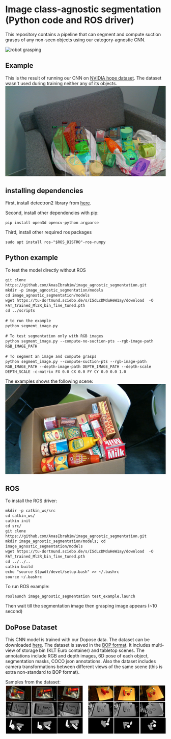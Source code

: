 # Image class-agnostic segmentation (Python code and ROS driver)
This repository contains a pipeline that can segment and compute suction grasps of any non-seen objects
using our category-agnostic CNN.

![robot grasping](images/grasping.gif)

## Example
This is the result of running our CNN on [NVIDIA hope dataset](https://github.com/swtyree/hope-dataset).
The dataset wasn't used during training neither any of its objects.
![results of our CNN on NVIDIA hope dataset](images/HOPE_dataset_example_segmented.png)

## installing dependencies
First, install detectron2 library from [here](https://detectron2.readthedocs.io/en/latest/tutorials/install.html).

Second, install other dependencies with pip:
```
pip install open3d opencv-python argparse
```

Third, install other required ros packages
```
sudo apt install ros-"$ROS_DISTRO"-ros-numpy
```
## Python example
To test the model directly without ROS
```
git clone https://github.com/AnasIbrahim/image_agnostic_segmentation.git
mkdir -p image_agnostic_segmentation/models
cd image_agnostic_segmentation/models
wget https://tu-dortmund.sciebo.de/s/ISdLcDMduHeW1ay/download  -O FAT_trained_Ml2R_bin_fine_tuned.pth
cd ../scripts

# to run the example
python segment_image.py

# To test segmentation only with RGB images
python segment_image.py --compute-no-suction-pts --rgb-image-path RGB_IMAGE_PATH

# To segment an image and compute grasps
python segment_image.py --compute-suction-pts --rgb-image-path RGB_IMAGE_PATH --depth-image-path DEPTH_IMAGE_PATH --depth-scale DEPTH_SCALE -c-matrix FX 0.0 CX 0.0 FY CY 0.0 0.0 1.0
```

The examples shows the following scene:
![grasp computation](images/grasp.gif)

## ROS
To install the ROS driver:
```
mkdir -p catkin_ws/src
cd catkin_ws/
catkin init
cd src/
git clone https://github.com/AnasIbrahim/image_agnostic_segmentation.git
mkdir image_agnostic_segmentation/models; cd image_agnostic_segmentation/models
wget https://tu-dortmund.sciebo.de/s/ISdLcDMduHeW1ay/download  -O FAT_trained_Ml2R_bin_fine_tuned.pth
cd ../../..
catkin build
echo "source $(pwd)/devel/setup.bash" >> ~/.bashrc
source ~/.bashrc
```
To run ROS example:
```
roslaunch image_agnostic_segmentation test_example.launch
```
Then wait till the segmentation image then grasping image appears (~10 second)


## DoPose Dataset
This CNN model is trained with our Dopose data.
The dataset can be downloaded [here](https://zenodo.org/record/6103779).
The dataset is saved in the [BOP format](https://github.com/thodan/bop_toolkit/blob/master/docs/bop_datasets_format.md).
It includes multi-view of storage bin (KLT Euro container) and tabletop scenes.
The annotations include RGB and depth images, 6D pose of each object, segmentation masks, COCO json annotations. Also the dataset includes camera transformations between different views of the same scene (this is extra non-standard to BOP format).

Samples from the dataset:
![DoPose dataset sample](images/dataset_sample.png)
